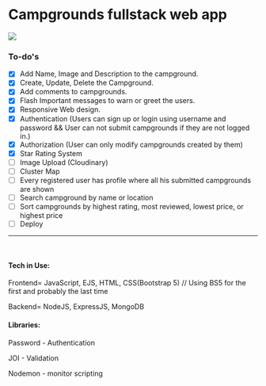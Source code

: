 # Campgrounds fullstack web app
![](https://github.com/Kochipek/fullstack-campgrounds-app/blob/master/preview.gif)
<h3> To-do's  </h3> 

- [X] Add Name, Image and Description to the campground.
- [X] Create, Update, Delete the Campground.
- [X] Add comments to campgrounds.
- [X] Flash Important messages to warn or greet the users. 
- [X] Responsive Web design.
- [X] Authentication (Users can sign up or login using username and password && User can not submit campgrounds if they are not logged in.)
- [X] Authorization
      (User can only modify campgrounds created by them)
- [X] Star Rating System
- [ ] Image Upload (Cloudinary)
- [ ] Cluster Map
- [ ] Every registered user has profile where all his submitted campgrounds are shown
- [ ] Search campground by name or location
- [ ] Sort campgrounds by highest rating, most reviewed, lowest price, or highest price
- [ ] Deploy

<hr>
<br>
<h4> Tech in Use: </h4> 

Frontend= JavaScript, EJS, HTML, CSS(Bootstrap 5) // Using BS5 for the first and probably the last time

Backend= NodeJS, ExpressJS, MongoDB

<h4> Libraries: </h4> 

Password -  Authentication

JOI -  Validation

Nodemon - monitor scripting
